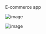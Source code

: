 E-commerce app

![image](https://github.com/chagins/microfrontends/assets/46863533/bd655f3b-5d89-4ede-a6eb-8a99e17a1c36)

![image](https://github.com/chagins/microfrontends/assets/46863533/771f82a9-caef-4ceb-81c8-d6b9121bf6ae)
